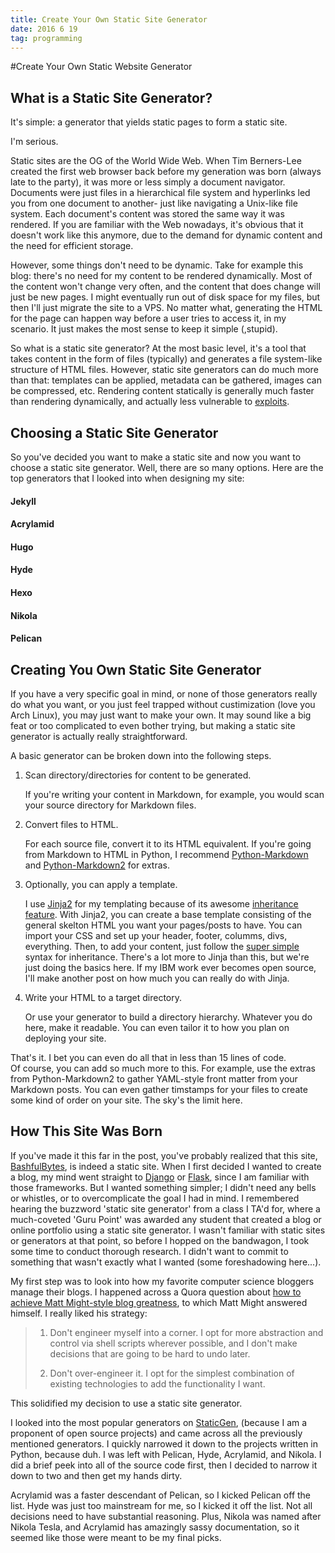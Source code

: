 ```yaml
---
title: Create Your Own Static Site Generator
date: 2016 6 19
tag: programming
---
```


#Create Your Own Static Website Generator

## What is a Static Site Generator?
It's simple: a generator that yields static pages to form a 
static site.  
  
I'm serious.  
  
Static sites are the OG of the World Wide Web. When Tim 
Berners-Lee created the first web browser back before my 
generation was born (always late to the party), it was 
more or less simply a document navigator. Documents 
were just files in a hierarchical file system and hyperlinks 
led you from one document to another- just like navigating 
a Unix-like file system. Each document's content was stored 
the same way it was rendered. If you are familiar with the Web 
nowadays, it's obvious that it doesn't work like this 
anymore, due to the demand for dynamic content and 
the need for efficient storage.  
  
However, some things don't need to be dynamic. Take for 
example this blog: there's no need for 
my content to be rendered dynamically. Most of the content
won't change very often, and the content that does change
will just be new pages. I might eventually run out 
of disk space for my files, but then I'll just migrate 
the site to a VPS. No matter what, generating the HTML 
for the page can happen way before a user tries to access
it, in my scenario. It just makes the most sense to keep 
it simple (,stupid).  
  
So what is a static site generator? At the most basic 
level, it's a tool that takes content in the form of 
files (typically) and generates a file system-like 
structure of HTML files. However, static site generators 
can do much more than that: templates can be applied, metadata 
can be gathered, images can be compressed, etc. Rendering 
content statically is generally much faster than rendering 
dynamically, and actually less vulnerable to 
[exploits](https://hackertarget.com/attacking-wordpress/).


## Choosing a Static Site Generator
So you've decided you want to make a static site and now
you want to choose a static site generator. Well, there are
so many options. Here are the top generators that I looked 
into when designing my site:  
  
#### Jekyll
#### Acrylamid
#### Hugo
#### Hyde
#### Hexo
#### Nikola
#### Pelican

## Creating You Own Static Site Generator
If you have a very specific goal in mind, or none of those 
generators really do what you want, or you just feel trapped 
without custimization (love you Arch Linux), you may 
just want to make your own. It may sound like a big feat or 
too complicated to even bother trying, but making a static 
site generator is actually really straightforward. 

A basic generator can 
be broken down into the following steps.  
  
1.  Scan directory/directories for content to be generated.  
  
    If you're writing your content in Markdown, for example, you would
    scan your source directory for Markdown files.
  
2.  Convert files to HTML.  
  
    For each source file, convert it to its HTML equivalent. If you're 
    going from Markdown to HTML in Python, I recommend 
    [Python-Markdown](https://pythonhosted.org/Markdown/) and
    [Python-Markdown2](https://github.com/trentm/python-markdown2) 
    for extras.  
  
3.  Optionally, you can apply a template.  
  
    I use [Jinja2](http://jinja.pocoo.org/) for my templating 
    because of its awesome 
    [inheritance feature](http://jinja.pocoo.org/docs/dev/templates/#template-inheritance).
    With Jinja2, you can create a base template consisting of the general 
    skelton HTML you want your pages/posts to have. You can import your CSS and 
    set up your header, footer, columms, divs, everything. Then, to add your 
    content, just follow the 
    [super simple](http://jinja.pocoo.org/docs/dev/templates/#child-template) 
    syntax for inheritance. There's a lot more to Jinja than this, but we're 
    just doing the basics here. If my IBM work ever becomes open source, I'll 
    make another post on how much you can really do with Jinja.
  
4.  Write your HTML to a target directory.  
  
    Or use your generator to build a directory hierarchy. Whatever you do here, 
    make it readable. You can even tailor it to how you plan on deploying 
    your site.  
  
That's it. I bet you can even do all that in less than 15 lines of code.  
Of course, you can add so much more to this. For example, use the extras from 
Python-Markdown2 to gather YAML-style front matter from your Markdown posts. 
You can even gather timstamps for your files to create some kind of order 
on your site. The sky's the limit here.  

## How This Site Was Born
If you've made it this far in the post, you've probably
realized that this site, [BashfulBytes](http://bashfulbytes.com/),
is indeed a static site. When I first decided I wanted to 
create a blog, my mind went straight to 
[Django](https://www.djangoproject.com/) or 
[Flask](http://flask.pocoo.org/),
since I am familiar with those frameworks. But I wanted 
something simpler; I didn't need any bells or whistles, or to
overcomplicate the goal I had in mind. I remembered hearing 
the buzzword 'static site generator' from a class I TA'd for,
where a much-coveted 'Guru Point' was awarded any student 
that created a blog or online portfolio using a static site 
generator. I wasn't familiar with static sites or generators 
at that point, so before I hopped on the bandwagon, I 
took some time to conduct thorough 
research. I didn't want to commit to something that 
wasn't exactly what I wanted (some foreshadowing here...).
  
My first step was to look into how my 
favorite computer science bloggers manage their blogs. 
I happened across a Quora question about [how to achieve 
Matt Might-style blog greatness](https://www.quora.com/How-do-I-create-a-simple-and-clean-blog-like-matt-might-net), to which Matt Might 
answered himself. I really liked his strategy:  
  
> 1. Don't engineer myself into a corner. I opt for more abstraction
> and control via shell scripts wherever possible, and I don't 
> make decisions that are going to be hard to undo later.
>  
> 2. Don't over-engineer it.  I opt for the simplest combination 
> of existing technologies to add the functionality I want.

This solidified my decision to use a static site generator.  
  
I looked into the most 
popular generators on [StaticGen](https://www.staticgen.com/),
(because I am a proponent of open source projects) and 
came across all the previously mentioned generators. I 
quickly narrowed it down to the projects written in 
Python, because duh. I was left with Pelican, Hyde, Acrylamid,
and Nikola. I did a brief peek into all of the source code 
first, then I decided to narrow it down to two and then get 
my hands dirty.

Acrylamid was a faster descendant of Pelican, so I 
kicked Pelican off the list. Hyde was just too 
mainstream for me, so I kicked it off the list. Not 
all decisions need to have substantial reasoning. Plus, 
Nikola was named after Nikola Tesla, and Acrylamid has 
amazingly sassy documentation, so it seemed like those 
were meant to be my final picks.  
